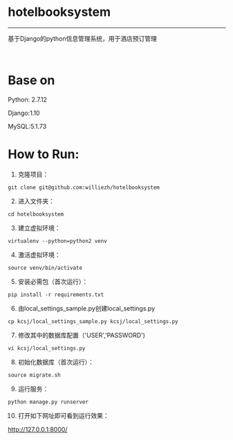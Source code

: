# hotelbooksystem
----------------------

基于Django的python信息管理系统，用于酒店预订管理

<br />

# Base on

Python: 2.7.12

Django:1.10

MySQL:5.1.73

# How to Run:

1. 克隆项目：
```
git clone git@github.com:williezh/hotelbooksystem
```
2. 进入文件夹：
```
cd hotelbooksystem
```
3. 建立虚拟环境：
```
virtualenv --python=python2 venv
```
4. 激活虚拟环境：
```
source venv/bin/activate
```
5. 安装必需包（首次运行）：
```
pip install -r requirements.txt
```
6. 由local_settings_sample.py创建local_settings.py
```
cp kcsj/local_settings_sample.py kcsj/local_settings.py
```
7. 修改其中的数据库配置（'USER','PASSWORD')
```
vi kcsj/local_settings.py
```
8. 初始化数据库（首次运行）：
```
source migrate.sh
```
9. 运行服务：
```
python manage.py runserver
```
10. 打开如下网址即可看到运行效果：

http://127.0.0.1:8000/ 
